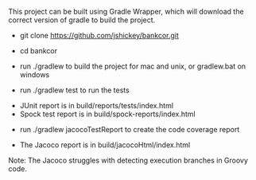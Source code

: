 This project can be built using Gradle Wrapper, which will download the correct version of gradle to build the project.

* git clone https://github.com/jshickey/bankcor.git
* cd bankcor

* run ./gradlew to build the project for mac and unix, or gradlew.bat on windows 

* run ./gradlew test to run the tests
 + JUnit report is in build/reports/tests/index.html
 + Spock test report is in build/spock-reports/index.html

* run ./gradlew jacocoTestReport to create the code coverage report
 + The Jacoco report is in build/jacocoHtml/index.html
 

Note: The Jacoco struggles with detecting execution branches in Groovy code.
